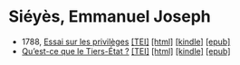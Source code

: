 # Siéyès, Emmanuel Joseph

* 1788,  <a href="https://hurlus.github.io/sieyes/sieyes1788_essai-privileges.html">Essai sur les privilèges</a> <a title="Source XML/TEI" class="file tei" href="https://hurlus.github.io/tei/sieyes1788_essai-privileges.xml">[TEI]</a>  <a title="HTML une page" class="file html" href="https://hurlus.github.io/sieyes/sieyes1788_essai-privileges.html">[html]</a>  <a title="Amazon.kindle" class="file mobi" href="https://hurlus.github.io/sieyes/sieyes1788_essai-privileges.mobi">[kindle]</a>  <a title="EPUB, pour liseuses et téléphones" class="file epub" href="https://hurlus.github.io/sieyes/sieyes1788_essai-privileges.epub">[epub]</a> 
*  <a href="https://hurlus.github.io/sieyes/sieyes1789_tiers-etat.html">Qu’est-ce que le Tiers-État ?</a> <a title="Source XML/TEI" class="file tei" href="https://hurlus.github.io/tei/sieyes1789_tiers-etat.xml">[TEI]</a>  <a title="HTML une page" class="file html" href="https://hurlus.github.io/sieyes/sieyes1789_tiers-etat.html">[html]</a>  <a title="Amazon.kindle" class="file mobi" href="https://hurlus.github.io/sieyes/sieyes1789_tiers-etat.mobi">[kindle]</a>  <a title="EPUB, pour liseuses et téléphones" class="file epub" href="https://hurlus.github.io/sieyes/sieyes1789_tiers-etat.epub">[epub]</a> 
